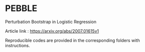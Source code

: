 # PEBBLE
Perturbation Bootstrap in Logistic Regression

Article link : https://arxiv.org/abs/2007.01615v1

Reproducible codes are provided in the corresponding folders with instructions.

